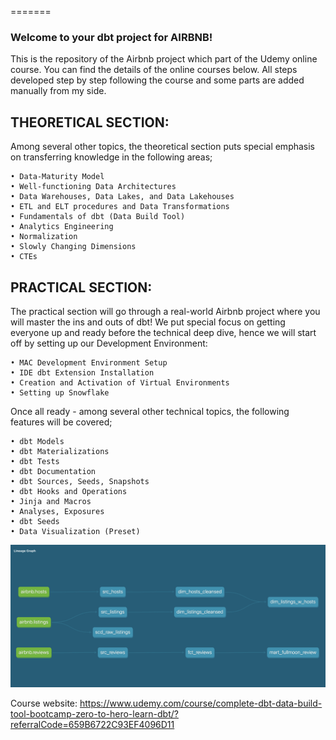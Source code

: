 =======
### Welcome to your dbt project for AIRBNB!

This is the repository of the Airbnb project which part of the Udemy online course. You can find the details of the online courses below. All steps developed step by step following the course and some parts are added manually from my side.


## THEORETICAL SECTION:

Among several other topics, the theoretical section puts special emphasis on transferring knowledge in the following areas;

    • Data-Maturity Model
    • Well-functioning Data Architectures
    • Data Warehouses, Data Lakes, and Data Lakehouses
    • ETL and ELT procedures and Data Transformations
    • Fundamentals of dbt (Data Build Tool)
    • Analytics Engineering
    • Normalization
    • Slowly Changing Dimensions
    • CTEs

## PRACTICAL SECTION:

The practical section will go through a real-world Airbnb project where you will master the ins and outs of dbt! We put special focus on getting everyone up and ready before the technical deep dive, hence we will start off by setting up our Development Environment:

    • MAC Development Environment Setup
    • IDE dbt Extension Installation
    • Creation and Activation of Virtual Environments
    • Setting up Snowflake

Once all ready - among several other technical topics, the following features will be covered;

    • dbt Models
    • dbt Materializations
    • dbt Tests
    • dbt Documentation
    • dbt Sources, Seeds, Snapshots
    • dbt Hooks and Operations
    • Jinja and Macros
    • Analyses, Exposures
    • dbt Seeds
    • Data Visualization (Preset)
    
![Lineage of Project](models/assets/Lineage_of_project.png)

Course website: https://www.udemy.com/course/complete-dbt-data-build-tool-bootcamp-zero-to-hero-learn-dbt/?referralCode=659B6722C93EF4096D11